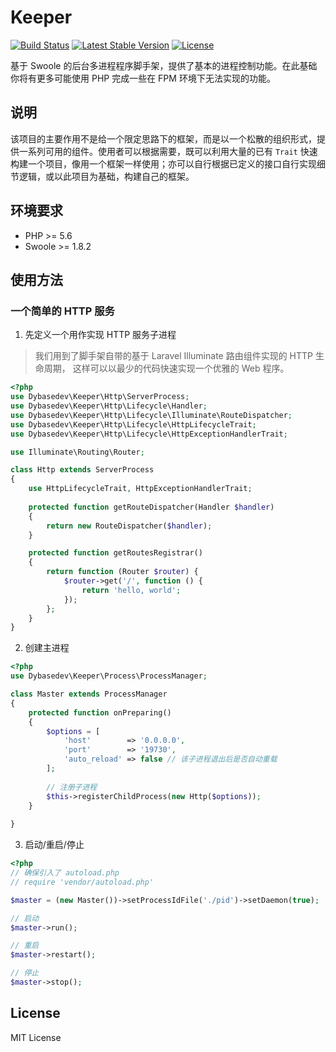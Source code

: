 # Keeper

[![Build Status](https://travis-ci.org/chongyi/keeper.svg?branch=master)](https://travis-ci.org/chongyi/keeper)
[![Latest Stable Version](https://poser.pugx.org/chongyi/keeper/v/stable)](https://packagist.org/packages/chongyi/keeper)
[![License](https://poser.pugx.org/chongyi/keeper/license)](https://packagist.org/packages/chongyi/keeper)

基于 Swoole 的后台多进程程序脚手架，提供了基本的进程控制功能。在此基础你将有更多可能使用 PHP 完成一些在 FPM 环境下无法实现的功能。

## 说明

该项目的主要作用不是给一个限定思路下的框架，而是以一个松散的组织形式，提供一系列可用的组件。使用者可以根据需要，既可以利用大量的已有 `Trait`
快速构建一个项目，像用一个框架一样使用；亦可以自行根据已定义的接口自行实现细节逻辑，或以此项目为基础，构建自己的框架。

## 环境要求

* PHP >= 5.6
* Swoole >= 1.8.2

## 使用方法

### 一个简单的 HTTP 服务

1. 先定义一个用作实现 HTTP 服务子进程

> 我们用到了脚手架自带的基于 Laravel Illuminate 路由组件实现的 HTTP 生命周期，
> 这样可以以最少的代码快速实现一个优雅的 Web 程序。

```php
<?php
use Dybasedev\Keeper\Http\ServerProcess;
use Dybasedev\Keeper\Http\Lifecycle\Handler;
use Dybasedev\Keeper\Http\Lifecycle\Illuminate\RouteDispatcher;
use Dybasedev\Keeper\Http\Lifecycle\HttpLifecycleTrait;
use Dybasedev\Keeper\Http\Lifecycle\HttpExceptionHandlerTrait;

use Illuminate\Routing\Router;

class Http extends ServerProcess
{
    use HttpLifecycleTrait, HttpExceptionHandlerTrait;
    
    protected function getRouteDispatcher(Handler $handler)
    {
        return new RouteDispatcher($handler);
    }

    protected function getRoutesRegistrar()
    {
        return function (Router $router) {
            $router->get('/', function () {
                return 'hello, world';
            });
        };
    }
}
```

2. 创建主进程

```php
<?php
use Dybasedev\Keeper\Process\ProcessManager;

class Master extends ProcessManager
{
    protected function onPreparing() 
    {
        $options = [
            'host'        => '0.0.0.0',
            'port'        => '19730',
            'auto_reload' => false // 该子进程退出后是否自动重载
        ];
        
        // 注册子进程
        $this->registerChildProcess(new Http($options));
    }
    
}
```

3. 启动/重启/停止

```php
<?php
// 确保引入了 autoload.php
// require 'vendor/autoload.php'

$master = (new Master())->setProcessIdFile('./pid')->setDaemon(true);

// 启动
$master->run();

// 重启
$master->restart();

// 停止
$master->stop();
```

## License

MIT License